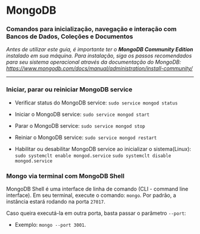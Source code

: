 # MongoDB

### Comandos para inicialização, navegação e interação com Bancos de Dados, Coleções e Documentos

*Antes de utilizar este guia, é importante ter o **MongoDB Community Edition** instalado em sua máquina. Para instalação, siga os passos recomendados para seu sistema operacional através da documentação do MongoDB: https://www.mongodb.com/docs/manual/administration/install-community/*

---

### Iniciar, parar ou reiniciar MongoDB service

- Verificar status do MongoDB service:
  `sudo service mongod status`

- Iniciar o MongoDB service:
  `sudo service mongod start`

- Parar o MongoDB service:
  `sudo service mongod stop`

- Reiniar o MongoDB service:
  `sudo service mongod restart`

- Habilitar ou desabilitar MongoDB service ao inicializar o sistema(Linux):
  `sudo systemclt enable mongod.service`
  `sudo systemclt disable mongod.service`

### Mongo via terminal com MongoDB Shell

MongoDB Shell é uma interface de linha de comando (CLI - command line interface). Em seu terminal, execute o comando: `mongo`. Por padrão, a instância estará rodando na porta `27017`.

Caso queira executá-la em outra porta, basta passar o parâmetro `--port`:
- Exemplo: `mongo --port 3001`.
